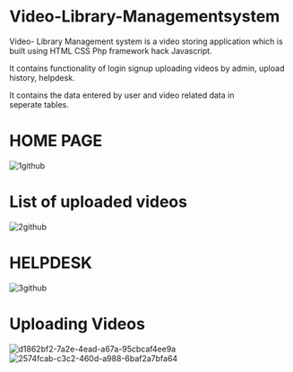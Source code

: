 # Video-Library-Managementsystem

Video- Library Management system is a video storing application which is built using HTML CSS Php framework hack Javascript.

It contains functionality of login signup uploading videos by admin, upload history, helpdesk.


It contains the data entered by user and video related data in seperate tables.
# HOME PAGE
![1github](https://user-images.githubusercontent.com/83169520/203152540-cec32103-4bf9-498d-af7b-739d5b999fef.jpeg)

# List of uploaded videos

![2github](https://user-images.githubusercontent.com/83169520/203152548-6d083184-3477-4ac9-8582-8c4c3c7c9c30.jpeg)

# HELPDESK

![3github](https://user-images.githubusercontent.com/83169520/203152551-5f853437-ebac-4bed-9c69-c321c11a64f6.jpeg)

# Uploading Videos

![d1862bf2-7a2e-4ead-a67a-95cbcaf4ee9a](https://user-images.githubusercontent.com/76396165/203255266-21f2aaef-d010-4027-890d-c4c5c239cbf1.jpg)
![2574fcab-c3c2-460d-a988-6baf2a7bfa64](https://user-images.githubusercontent.com/76396165/203255277-c0346261-cc31-40ec-a504-6b64a4d9b5f3.jpg)
